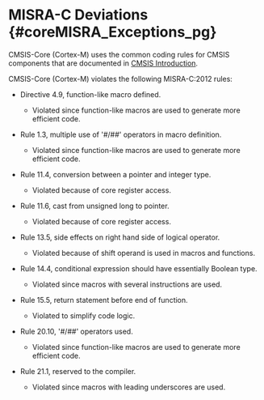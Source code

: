 # MISRA-C Deviations {#coreMISRA_Exceptions_pg}

CMSIS-Core (Cortex-M) uses the common coding rules for CMSIS components that are documented in [CMSIS Introduction](../../General/html/index.html).

CMSIS-Core (Cortex-M) violates the following MISRA-C:2012 rules:

 - Directive 4.9, function-like macro defined.
   - Violated since function-like macros are used to generate more efficient code.

 - Rule 1.3, multiple use of '#/##' operators in macro definition.
   - Violated since function-like macros are used to generate more efficient code.

 - Rule 11.4, conversion between a pointer and integer type.
   - Violated because of core register access.

 - Rule 11.6, cast from unsigned long to pointer.
   - Violated because of core register access.

 - Rule 13.5, side effects on right hand side of logical operator.
   - Violated because of shift operand is used in macros and functions.

 - Rule 14.4, conditional expression should have essentially Boolean type.
   - Violated since macros with several instructions are used.

 - Rule 15.5, return statement before end of function.
   - Violated to simplify code logic.

 - Rule 20.10, '#/##' operators used.
   - Violated since function-like macros are used to generate more efficient code.

 - Rule 21.1, reserved to the compiler.
   - Violated since macros with leading underscores are used.
